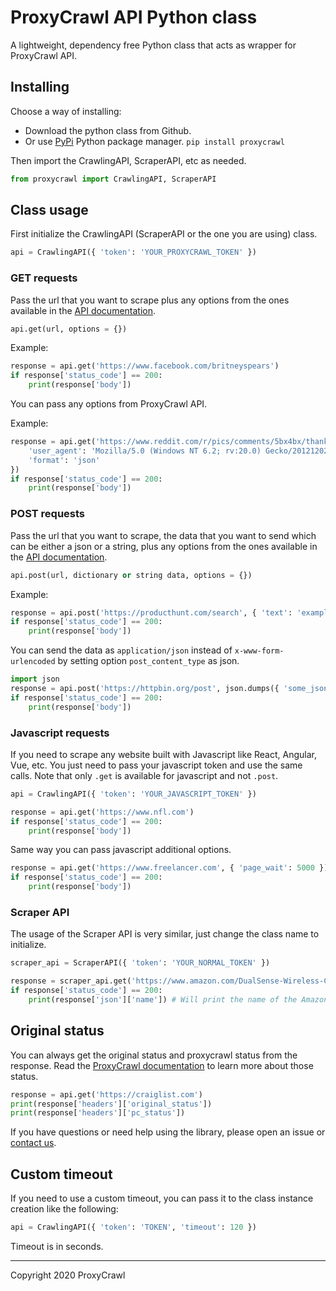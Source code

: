 # ProxyCrawl API Python class

A lightweight, dependency free Python class that acts as wrapper for ProxyCrawl API.

## Installing

Choose a way of installing:

- Download the python class from Github.
- Or use [PyPi](https://pypi.org/project/proxycrawl/) Python package manager. `pip install proxycrawl`

Then import the CrawlingAPI, ScraperAPI, etc as needed.

```python
from proxycrawl import CrawlingAPI, ScraperAPI
```

## Class usage

First initialize the CrawlingAPI (ScraperAPI or the one you are using) class.

```python
api = CrawlingAPI({ 'token': 'YOUR_PROXYCRAWL_TOKEN' })
```

### GET requests

Pass the url that you want to scrape plus any options from the ones available in the [API documentation](https://proxycrawl.com/docs).

```python
api.get(url, options = {})
```

Example:

```python
response = api.get('https://www.facebook.com/britneyspears')
if response['status_code'] == 200:
    print(response['body'])
```

You can pass any options from ProxyCrawl API.

Example:

```python
response = api.get('https://www.reddit.com/r/pics/comments/5bx4bx/thanks_obama/', {
    'user_agent': 'Mozilla/5.0 (Windows NT 6.2; rv:20.0) Gecko/20121202 Firefox/30.0',
    'format': 'json'
})
if response['status_code'] == 200:
    print(response['body'])
```

### POST requests

Pass the url that you want to scrape, the data that you want to send which can be either a json or a string, plus any options from the ones available in the [API documentation](https://proxycrawl.com/docs).

```python
api.post(url, dictionary or string data, options = {})
```

Example:

```python
response = api.post('https://producthunt.com/search', { 'text': 'example search' })
if response['status_code'] == 200:
    print(response['body'])
```

You can send the data as `application/json` instead of `x-www-form-urlencoded` by setting option `post_content_type` as json.

```python
import json
response = api.post('https://httpbin.org/post', json.dumps({ 'some_json': 'with some value' }), { 'post_content_type': 'json' })
if response['status_code'] == 200:
    print(response['body'])
```

### Javascript requests

If you need to scrape any website built with Javascript like React, Angular, Vue, etc. You just need to pass your javascript token and use the same calls. Note that only `.get` is available for javascript and not `.post`.

```python
api = CrawlingAPI({ 'token': 'YOUR_JAVASCRIPT_TOKEN' })
```

```python
response = api.get('https://www.nfl.com')
if response['status_code'] == 200:
    print(response['body'])
```

Same way you can pass javascript additional options.

```python
response = api.get('https://www.freelancer.com', { 'page_wait': 5000 })
if response['status_code'] == 200:
    print(response['body'])
```

### Scraper API

The usage of the Scraper API is very similar, just change the class name to initialize.

```python
scraper_api = ScraperAPI({ 'token': 'YOUR_NORMAL_TOKEN' })

response = scraper_api.get('https://www.amazon.com/DualSense-Wireless-Controller-PlayStation-5/dp/B08FC6C75Y/')
if response['status_code'] == 200:
    print(response['json']['name']) # Will print the name of the Amazon product
```

## Original status

You can always get the original status and proxycrawl status from the response. Read the [ProxyCrawl documentation](https://proxycrawl.com/docs) to learn more about those status.

```python
response = api.get('https://craiglist.com')
print(response['headers']['original_status'])
print(response['headers']['pc_status'])
```

If you have questions or need help using the library, please open an issue or [contact us](https://proxycrawl.com/contact).

## Custom timeout

If you need to use a custom timeout, you can pass it to the class instance creation like the following:

```python
api = CrawlingAPI({ 'token': 'TOKEN', 'timeout': 120 })
```

Timeout is in seconds.

---

Copyright 2020 ProxyCrawl
